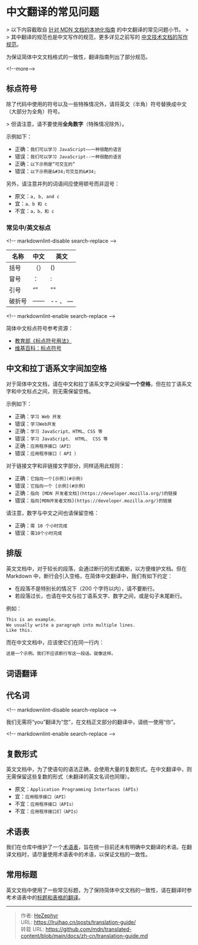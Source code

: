 # 中文翻译的常见问题


&gt; 以下内容截取自 [针对 MDN 文档的本地化指南](https://github.com/mdn/translated-content/blob/main/docs/zh-cn/translation-guide.md) 的中文翻译的常见问题小节。
&gt;
&gt; 其中翻译的规范也是中文写作的规范，更多详见之前写的 [中文技术文档的写作规范](/posts/document-style-guide/)。

为保证简体中文文档格式的一致性，翻译指南列出了部分规范。

&lt;!--more--&gt;

## 标点符号

除了代码中使用的符号以及一些特殊情况外，请将英文（半角）符号替换成中文（大部分为全角）符号。

&gt; 但请注意，请不要使用**全角数字**（特殊情况除外）。

示例如下：

- 正确：`我们可以学习 JavaScript——一种很酷的语言`
- 错误：`我们可以学习 JavaScript--一种很酷的语言`
- 正确：`以下示例是“可交互的”`
- 错误：`以下示例是&#34;可交互的&#34;`

另外，请注意并列的词语间应使用顿号而非逗号：

- 原文：`a, b, and c`
- 宜：`a、b 和 c`
- 不宜：`a，b，和 c`

### 常见中/英文标点

&lt;!-- markdownlint-disable search-replace --&gt;

| 名称   | 中文 | 英文    |
| ------ | ---- | ------- |
| 括号   | （） | ()      |
| 冒号   | ：   | :       |
| 引号   | “”   | &#34;&#34;      |
| 破折号 | ——   | -- 、 — |

&lt;!-- markdownlint-enable search-replace --&gt;

简体中文标点符号参考资源：

- [教育部《标点符号用法》](https://www.moe.gov.cn/ewebeditor/uploadfile/2015/01/13/20150113091548267.pdf)
- [维基百科：标点符号](https://zh.wikipedia.org/zh-cn/标点符号)

## 中文和拉丁语系文字间加空格

对于简体中文文档，请在中文和拉丁语系文字之间保留**一个空格**，但在拉丁语系文字和中文标点之间，则无需保留空格。

示例如下：

- 正确：`学习 Web 开发`
- 错误：`学习Web开发`
- 正确：`学习 JavaScript、HTML、CSS 等`
- 错误：`学习 JavaScript、 HTML、 CSS 等`
- 正确：`应用程序接口（API）`
- 错误：`应用程序接口（ API ）`

对于链接文字和非链接文字部分，同样适用此规则：

- 正确：`它指向一个[示例](#示例)`
- 错误：`它指向一个 [示例](#示例)`
- 正确：`指向 [MDN 开发者文档](https://developer.mozilla.org/)的链接`
- 错误：`指向[MDN开发者文档](https://developer.mozilla.org/)的链接`

请注意，数字与中文之间也请保留空格：

- 正确：`需 10 个小时完成`
- 错误：`需10个小时完成`

## 排版

英文文档中，对于较长的段落，会通过断行的形式截断，以方便维护文档。但在 Markdown 中，断行会引入空格，在简体中文翻译中，我们有如下约定：

- 在段落不是特别长的情况下（200 个字符以内），请不要断行。
- 若段落过长，也请在中文与拉丁语系文字、数字之间，或是句子末尾断行。

例如：

```md
This is an example.
We usually write a paragraph into multiple lines.
Like this.
```

而在中文文档中，应该使它们在同一行内：

```md
这是一个示例。我们不应该断行写这一段话。就像这样。
```

## 词语翻译

## 代名词

&lt;!-- markdownlint-disable search-replace --&gt;

我们无需将“you”翻译为“您”，在文档正文部分的翻译中，请统一使用“你”。

&lt;!-- markdownlint-enable search-replace --&gt;

## 复数形式

英文文档中，为了使语句的语法正确，会使用大量的复数形式。在中文翻译中，则无需保留这些复数的形式（未翻译的英文名词也同理）。

- 原文：`Application Programming Interfaces (APIs)`
- 宜：`应用程序接口（API）`
- 不宜：`应用程序接口（APIs）`
- 不宜：`应用程序接口们（APIs）`

## 术语表

我们在仓库中维护了一个[术语表](https://github.com/mdn/translated-content/blob/main/docs/zh-cn/glossary.md)，旨在统一目前还未有明确中文翻译的术语。在翻译文档时，请尽量使用术语表中的术语，以保证文档的一致性。

## 常用标题

英文文档中使用了一些常见标题，为了保持简体中文文档的一致性，请在翻译时参考术语表中的[标题和表格的翻译](https://github.com/mdn/translated-content/blob/main/docs/zh-cn/glossary.md#标题表格)。


---

> 作者: [HeZephyr](https://github.com/HeZephyr)  
> URL: https://lruihao.cn/posts/translation-guide/  
> 转载 URL: https://github.com/mdn/translated-content/blob/main/docs/zh-cn/translation-guide.md
